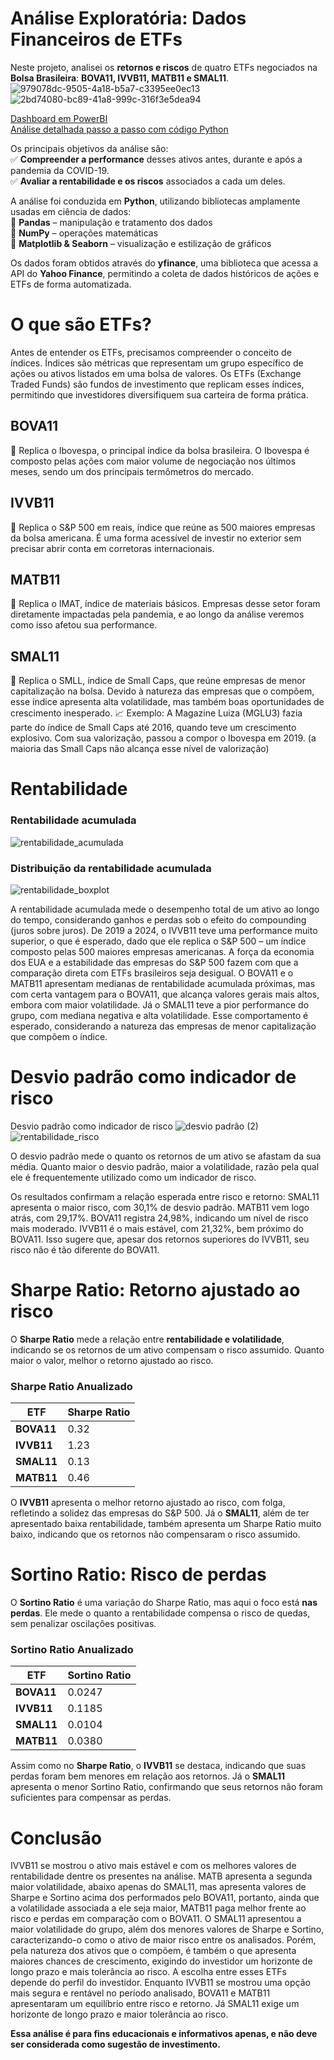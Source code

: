 # Análise Exploratória: Dados Financeiros de ETFs

Neste projeto, analisei os **retornos e riscos** de quatro ETFs negociados na **Bolsa Brasileira**: **BOVA11, IVVB11, MATB11 e SMAL11**. 
![979078dc-9505-4a18-b5a7-c3395ee0ec13](https://github.com/user-attachments/assets/9599ad9b-eca7-4202-840a-da991858ddbe)
![2bd74080-bc89-41a8-999c-316f3e5dea94](https://github.com/user-attachments/assets/5d599ba0-76d4-4277-8e12-7fabf561c5c7)

[Dashboard em PowerBI](https://app.powerbi.com/view?r=eyJrIjoiZWY5YzEzM2ItYTE5Yi00NGU2LTkzMmMtMmMwZWI4Yzk0ZWRmIiwidCI6ImMzN2IzN2EzLWU5ZTItNDJmOS1iYzY3LTRiOWI3MzhlMWRmMCJ9)
<br>
[Análise detalhada passo a passo com código Python](https://github.com/JAmaralDS/ETFsAnalysis/blob/main/An%C3%A1lise%20Explorat%C3%B3ria%20de%20Dados%20de%20ETFs%20no%20Brasil%20(2).ipynb)

Os principais objetivos da análise são:  
✅ **Compreender a performance** desses ativos antes, durante e após a pandemia da COVID-19.  
✅ **Avaliar a rentabilidade e os riscos** associados a cada um deles.  

A análise foi conduzida em **Python**, utilizando bibliotecas amplamente usadas em ciência de dados:  
📌 **Pandas** – manipulação e tratamento dos dados  
📌 **NumPy** – operações matemáticas  
📌 **Matplotlib & Seaborn** – visualização e estilização de gráficos  

Os dados foram obtidos através do **yfinance**, uma biblioteca que acessa a API do **Yahoo Finance**, permitindo a coleta de dados históricos de ações e ETFs de forma automatizada.  

# O que são ETFs?
Antes de entender os ETFs, precisamos compreender o conceito de índices. Índices são métricas que representam um grupo específico de ações ou ativos listados em uma bolsa de valores.
Os ETFs (Exchange Traded Funds) são fundos de investimento que replicam esses índices, permitindo que investidores diversifiquem sua carteira de forma prática.

## BOVA11
📌 Replica o Ibovespa, o principal índice da bolsa brasileira. O Ibovespa é composto pelas ações com maior volume de negociação nos últimos meses, sendo um dos principais termômetros do mercado.

## IVVB11
📌 Replica o S&P 500 em reais, índice que reúne as 500 maiores empresas da bolsa americana. É uma forma acessível de investir no exterior sem precisar abrir conta em corretoras internacionais.

## MATB11
📌 Replica o IMAT, índice de materiais básicos. Empresas desse setor foram diretamente impactadas pela pandemia, e ao longo da análise veremos como isso afetou sua performance.

## SMAL11
📌 Replica o SMLL, índice de Small Caps, que reúne empresas de menor capitalização na bolsa.
Devido à natureza das empresas que o compõem, esse índice apresenta alta volatilidade, mas também boas oportunidades de crescimento inesperado.
📈 Exemplo: A Magazine Luiza (MGLU3) fazia parte do índice de Small Caps até 2016, quando teve um crescimento explosivo. Com sua valorização, passou a compor o Ibovespa em 2019. (a maioria das Small Caps não alcança esse nível de valorização)

# Rentabilidade
### Rentabilidade acumulada
![rentabilidade_acumulada](https://github.com/user-attachments/assets/e83f79f0-b61d-4448-8ba7-c6f03b3561a4)


### Distribuição da rentabilidade acumulada
![rentabilidade_boxplot](https://github.com/user-attachments/assets/a1688cb7-a074-434d-b255-3ac1ddc47107)


A rentabilidade acumulada mede o desempenho total de um ativo ao longo do tempo, considerando ganhos e perdas sob o efeito do compounding (juros sobre juros).
De 2019 a 2024, o IVVB11 teve uma performance muito superior, o que é esperado, dado que ele replica o S&P 500 – um índice composto pelas 500 maiores empresas americanas. A força da economia dos EUA e a estabilidade das empresas do S&P 500 fazem com que a comparação direta com ETFs brasileiros seja desigual.
O BOVA11 e o MATB11 apresentam medianas de rentabilidade acumulada próximas, mas com certa vantagem para o BOVA11, que alcança valores gerais mais altos, embora com maior volatilidade.
Já o SMAL11 teve a pior performance do grupo, com mediana negativa e alta volatilidade. Esse comportamento é esperado, considerando a natureza das empresas de menor capitalização que compõem o índice.

# Desvio padrão como indicador de risco
Desvio padrão como indicador de risco
![desvio padrão (2)](https://github.com/user-attachments/assets/c7201736-4c7f-49b3-b859-7e833c547592)
![rentabilidade_risco](https://github.com/user-attachments/assets/eee69903-464d-4068-9de5-a9f27823b273)


O desvio padrão mede o quanto os retornos de um ativo se afastam da sua média. Quanto maior o desvio padrão, maior a volatilidade, razão pela qual ele é frequentemente utilizado como um indicador de risco.

Os resultados confirmam a relação esperada entre risco e retorno:
SMAL11 apresenta o maior risco, com 30,1% de desvio padrão.
MATB11 vem logo atrás, com 29,17%.
BOVA11 registra 24,98%, indicando um nível de risco mais moderado.
IVVB11 é o mais estável, com 21,32%, bem próximo do BOVA11. Isso sugere que, apesar dos retornos superiores do IVVB11, seu risco não é tão diferente do BOVA11.

# Sharpe Ratio: Retorno ajustado ao risco 

O **Sharpe Ratio** mede a relação entre **rentabilidade e volatilidade**, indicando se os retornos de um ativo compensam o risco assumido. Quanto maior o valor, melhor o retorno ajustado ao risco.  

### **Sharpe Ratio Anualizado**  
| ETF       | Sharpe Ratio |
|-----------|-------------|
| **BOVA11**  | 0.32        |
| **IVVB11**  | 1.23        |
| **SMAL11**  | 0.13        |
| **MATB11**  | 0.46        |

O **IVVB11** apresenta o melhor retorno ajustado ao risco, com folga, refletindo a solidez das empresas do S&P 500. Já o **SMAL11**, além de ter apresentado baixa rentabilidade, também apresenta um Sharpe Ratio muito baixo, indicando que os retornos não compensaram o risco assumido.  

# Sortino Ratio: Risco de perdas  

O **Sortino Ratio** é uma variação do Sharpe Ratio, mas aqui o foco está **nas perdas**. Ele mede o quanto a rentabilidade compensa o risco de quedas, sem penalizar oscilações positivas.  

### **Sortino Ratio Anualizado**  
| ETF       | Sortino Ratio |
|-----------|--------------|
| **BOVA11**  | 0.0247       |
| **IVVB11**  | 0.1185       |
| **SMAL11**  | 0.0104       |
| **MATB11**  | 0.0380       |

Assim como no **Sharpe Ratio**, o **IVVB11** se destaca, indicando que suas perdas foram bem menores em relação aos retornos. Já o **SMAL11** apresenta o menor Sortino Ratio, confirmando que seus retornos não foram suficientes para compensar as perdas.  

# Conclusão
IVVB11 se mostrou o ativo mais estável e com os melhores valores de rentabilidade dentre os presentes na análise.
MATB apresenta a segunda maior volatilidade, abaixo apenas do SMAL11, mas apresenta valores de Sharpe e Sortino acima dos performados pelo BOVA11, portanto, ainda que a volatilidade associada a ele seja maior, MATB11 paga melhor frente ao risco e perdas em comparação com o BOVA11.
O SMAL11 apresentou a maior volatilidade do grupo, além dos menores valores de Sharpe e Sortino, caracterizando-o como o ativo de maior risco entre os analisados. Porém, pela natureza dos ativos que o compõem, é também o que apresenta maiores chances de crescimento, exigindo do investidor um horizonte de longo prazo e mais tolerância ao risco.
A escolha entre esses ETFs depende do perfil do investidor. Enquanto IVVB11 se mostrou uma opção mais segura e rentável no período analisado, BOVA11 e MATB11 apresentaram um equilíbrio entre risco e retorno. Já SMAL11 exige um horizonte de longo prazo e maior tolerância ao risco.

**Essa análise é para fins educacionais e informativos apenas, e não deve ser considerada como sugestão de investimento.**
